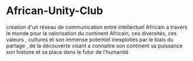 # African-Unity-Club
creation d'un réseau de communication entre intellectuel Africain a travers le monde pour la valorisation du continent Africain, ces diversités, ces valeurs , cultures et son immense potentiel inexploités par le biais du partage , de la découverte visant a connaitre son continent sa puissance son histoire et sa place dans le futur de l'humanité



